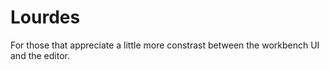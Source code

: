 # Lourdes

For those that appreciate a little more constrast between the workbench UI and the editor.
